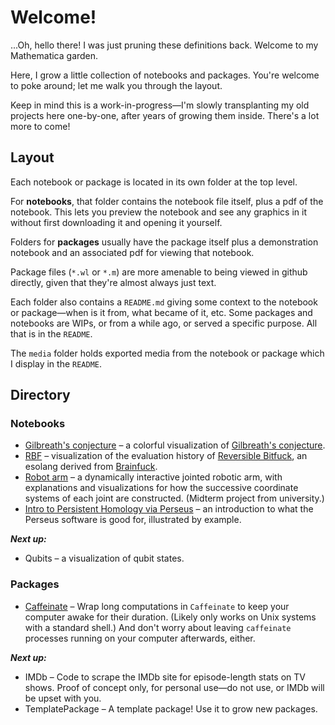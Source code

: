 # Welcome!

...Oh, hello there! I was just pruning these definitions back. Welcome to my Mathematica garden.

Here, I grow a little collection of notebooks and packages. You're welcome to poke around; let me walk you through the layout.

Keep in mind this is a work-in-progress—I'm slowly transplanting my old projects here one-by-one, after years of growing them inside. There's a lot more to come!

## Layout

Each notebook or package is located in its own folder at the top level.

For **notebooks**, that folder contains the notebook file itself, plus a pdf of the notebook. This lets you preview the notebook and see any graphics in it without first downloading it and opening it yourself.

Folders for **packages** usually have the package itself plus a demonstration notebook and an associated pdf for viewing that notebook.

Package files (`*.wl` or `*.m`) are more amenable to being viewed in github directly, given that they're almost always just text.

Each folder also contains a `README.md` giving some context to the notebook or package—when is it from, what became of it, etc. Some packages and notebooks are WIPs, or from a while ago, or served a specific purpose. All that is in the `README`.

The `media` folder holds exported media from the notebook or package which I display in the `README`.

## Directory

### Notebooks

* [Gilbreath's conjecture](Gilbreath\'s%20conjecture) – a colorful visualization of [Gilbreath's conjecture](https://en.wikipedia.org/wiki/Gilbreath%27s_conjecture).
* [RBF](RBF) – visualization of the evaluation history of [Reversible Bitfuck](https://esolangs.org/wiki/Reversible_Bitfuck), an esolang derived from [Brainfuck](https://en.wikipedia.org/wiki/Brainfuck).
* [Robot arm](Robot%20arm) – a dynamically interactive jointed robotic arm, with explanations and visualizations for how the successive coordinate systems of each joint are constructed. (Midterm project from university.)
* [Intro to Persistent Homology via Perseus](Intro%20to%20Persistent%20Homology%20via%20Perseus) – an introduction to what the Perseus software is good for, illustrated by example.

***Next up:***

* Qubits – a visualization of qubit states.

### Packages

* [Caffeinate](Caffeinate) – Wrap long computations in `Caffeinate` to keep your computer awake for their duration. (Likely only works on Unix systems with a standard shell.) And don't worry about leaving `caffeinate` processes running on your computer afterwards, either.

***Next up:***

* IMDb – Code to scrape the IMDb site for episode-length stats on TV shows. Proof of concept only, for personal use—do not use, or IMDb will be upset with you.
* TemplatePackage – A template package! Use it to grow new packages.
